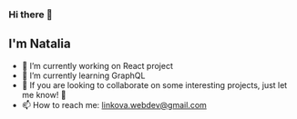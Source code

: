 ### Hi there 👋

## I'm Natalia

- 🔭 I’m currently working on React project
- 🌱 I’m currently learning GraphQL
- 👯 If you are looking to collaborate on some interesting projects, just let me know! :green_heart:
- 📫 How to reach me: linkova.webdev@gmail.com
